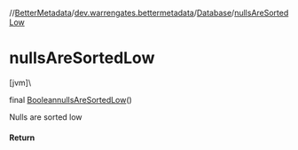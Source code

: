 //[BetterMetadata](../../../index.md)/[dev.warrengates.bettermetadata](../index.md)/[Database](index.md)/[nullsAreSortedLow](nulls-are-sorted-low.md)

# nullsAreSortedLow

[jvm]\

final [Boolean](https://docs.oracle.com/javase/8/docs/api/java/lang/Boolean.html)[nullsAreSortedLow](nulls-are-sorted-low.md)()

Nulls are sorted low

#### Return
